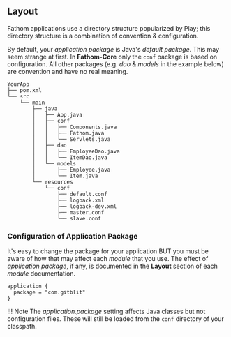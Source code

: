 ## Layout

Fathom applications use a directory structure popularized by Play; this directory structure is a combination of convention & configuration.

By default, your *application package* is Java's *default package*.  This may seem strange at first.  In **Fathom-Core** only the `conf` package is based on configuration.  All other packages (e.g. *dao* & *models* in the example below) are convention and have no real meaning.

```
YourApp
├── pom.xml
└── src
    └── main
        ├── java
        │   ├── App.java
        │   ├── conf
        │   │   ├── Components.java
        │   │   ├── Fathom.java
        │   │   └── Servlets.java
        │   ├── dao
        │   │   ├── EmployeeDao.java
        │   │   └── ItemDao.java
        │   └── models
        │       ├── Employee.java
        │       └── Item.java
        └── resources
            └── conf
                ├── default.conf
                ├── logback.xml
                ├── logback-dev.xml
                ├── master.conf
                └── slave.conf

```

### Configuration of Application Package

It's easy to change the package for your application BUT you must be aware of how that may affect each *module* that you use.  The effect of *application.package*, if any, is documented in the **Layout** section of each *module* documentation.

```hocon
application {
  package = "com.gitblit"
}
```

!!! Note
    The *application.package* setting affects Java classes but not configuration files.  These will still be loaded from the `conf` directory of your classpath.
